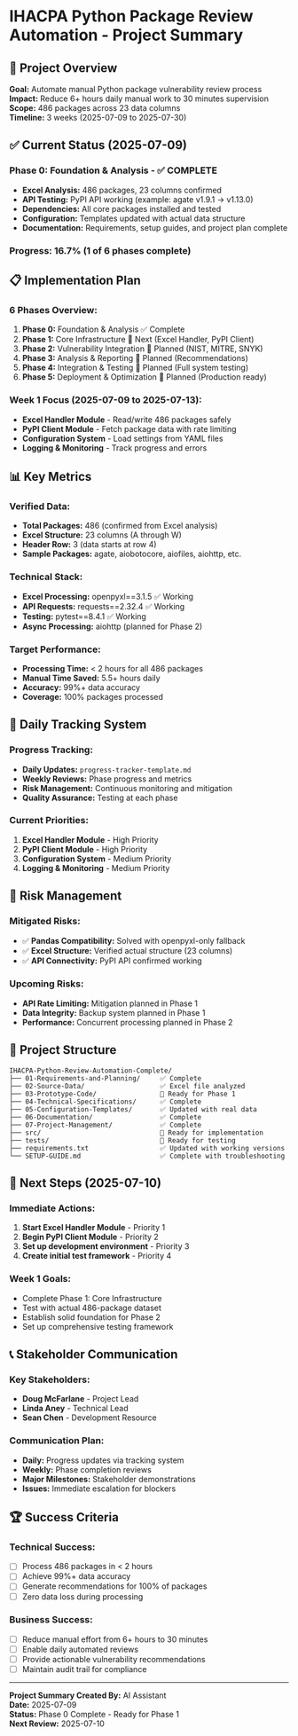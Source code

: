 # IHACPA Python Package Review Automation - Project Summary

## 🎯 Project Overview
**Goal:** Automate manual Python package vulnerability review process  
**Impact:** Reduce 6+ hours daily manual work to 30 minutes supervision  
**Scope:** 486 packages across 23 data columns  
**Timeline:** 3 weeks (2025-07-09 to 2025-07-30)

## ✅ Current Status (2025-07-09)

### **Phase 0: Foundation & Analysis** - ✅ COMPLETE
- **Excel Analysis:** 486 packages, 23 columns confirmed
- **API Testing:** PyPI API working (example: agate v1.9.1 → v1.13.0)
- **Dependencies:** All core packages installed and tested
- **Configuration:** Templates updated with actual data structure
- **Documentation:** Requirements, setup guides, and project plan complete

### **Progress:** 16.7% (1 of 6 phases complete)

## 📋 Implementation Plan

### **6 Phases Overview:**
1. **Phase 0:** Foundation & Analysis ✅ Complete
2. **Phase 1:** Core Infrastructure 🔄 Next (Excel Handler, PyPI Client)
3. **Phase 2:** Vulnerability Integration 🔄 Planned (NIST, MITRE, SNYK)
4. **Phase 3:** Analysis & Reporting 🔄 Planned (Recommendations)
5. **Phase 4:** Integration & Testing 🔄 Planned (Full system testing)
6. **Phase 5:** Deployment & Optimization 🔄 Planned (Production ready)

### **Week 1 Focus (2025-07-09 to 2025-07-13):**
- **Excel Handler Module** - Read/write 486 packages safely
- **PyPI Client Module** - Fetch package data with rate limiting
- **Configuration System** - Load settings from YAML files
- **Logging & Monitoring** - Track progress and errors

## 📊 Key Metrics

### **Verified Data:**
- **Total Packages:** 486 (confirmed from Excel analysis)
- **Excel Structure:** 23 columns (A through W)
- **Header Row:** 3 (data starts at row 4)
- **Sample Packages:** agate, aiobotocore, aiofiles, aiohttp, etc.

### **Technical Stack:**
- **Excel Processing:** openpyxl==3.1.5 ✅ Working
- **API Requests:** requests==2.32.4 ✅ Working
- **Testing:** pytest==8.4.1 ✅ Working
- **Async Processing:** aiohttp (planned for Phase 2)

### **Target Performance:**
- **Processing Time:** < 2 hours for all 486 packages
- **Manual Time Saved:** 5.5+ hours daily
- **Accuracy:** 99%+ data accuracy
- **Coverage:** 100% packages processed

## 🔄 Daily Tracking System

### **Progress Tracking:**
- **Daily Updates:** `progress-tracker-template.md`
- **Weekly Reviews:** Phase progress and metrics
- **Risk Management:** Continuous monitoring and mitigation
- **Quality Assurance:** Testing at each phase

### **Current Priorities:**
1. **Excel Handler Module** - High Priority
2. **PyPI Client Module** - High Priority
3. **Configuration System** - Medium Priority
4. **Logging & Monitoring** - Medium Priority

## 🚨 Risk Management

### **Mitigated Risks:**
- ✅ **Pandas Compatibility:** Solved with openpyxl-only fallback
- ✅ **Excel Structure:** Verified actual structure (23 columns)
- ✅ **API Connectivity:** PyPI API confirmed working

### **Upcoming Risks:**
- **API Rate Limiting:** Mitigation planned in Phase 1
- **Data Integrity:** Backup system planned in Phase 1
- **Performance:** Concurrent processing planned in Phase 2

## 📁 Project Structure

```
IHACPA-Python-Review-Automation-Complete/
├── 01-Requirements-and-Planning/     ✅ Complete
├── 02-Source-Data/                   ✅ Excel file analyzed
├── 03-Prototype-Code/                🔄 Ready for Phase 1
├── 04-Technical-Specifications/      ✅ Complete
├── 05-Configuration-Templates/       ✅ Updated with real data
├── 06-Documentation/                 ✅ Complete
├── 07-Project-Management/            ✅ Complete
├── src/                              🔄 Ready for implementation
├── tests/                            🔄 Ready for testing
├── requirements.txt                  ✅ Updated with working versions
└── SETUP-GUIDE.md                    ✅ Complete with troubleshooting
```

## 🎯 Next Steps (2025-07-10)

### **Immediate Actions:**
1. **Start Excel Handler Module** - Priority 1
2. **Begin PyPI Client Module** - Priority 2
3. **Set up development environment** - Priority 3
4. **Create initial test framework** - Priority 4

### **Week 1 Goals:**
- Complete Phase 1: Core Infrastructure
- Test with actual 486-package dataset
- Establish solid foundation for Phase 2
- Set up comprehensive testing framework

## 📞 Stakeholder Communication

### **Key Stakeholders:**
- **Doug McFarlane** - Project Lead
- **Linda Aney** - Technical Lead
- **Sean Chen** - Development Resource

### **Communication Plan:**
- **Daily:** Progress updates via tracking system
- **Weekly:** Phase completion reviews
- **Major Milestones:** Stakeholder demonstrations
- **Issues:** Immediate escalation for blockers

## 🏆 Success Criteria

### **Technical Success:**
- [ ] Process 486 packages in < 2 hours
- [ ] Achieve 99%+ data accuracy
- [ ] Generate recommendations for 100% of packages
- [ ] Zero data loss during processing

### **Business Success:**
- [ ] Reduce manual effort from 6+ hours to 30 minutes
- [ ] Enable daily automated reviews
- [ ] Provide actionable vulnerability recommendations
- [ ] Maintain audit trail for compliance

---

**Project Summary Created By:** AI Assistant  
**Date:** 2025-07-09  
**Status:** Phase 0 Complete - Ready for Phase 1  
**Next Review:** 2025-07-10